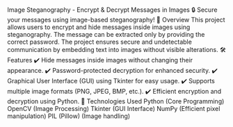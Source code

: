 Image Steganography - Encrypt & Decrypt Messages in Images
🔒 Secure your messages using image-based steganography!
📌 Overview
This project allows users to encrypt and hide messages inside images using steganography. 
The message can be extracted only by providing the correct password. 
The project ensures secure and undetectable communication by embedding text into images without visible alterations.
🛠️ Features
✔️ Hide messages inside images without changing their appearance.
✔️ Password-protected decryption for enhanced security.
✔️ Graphical User Interface (GUI) using Tkinter for easy usage.
✔️ Supports multiple image formats (PNG, JPEG, BMP, etc.).
✔️ Efficient encryption and decryption using Python.
📌 Technologies Used
Python (Core Programming)
OpenCV (Image Processing)
Tkinter (GUI Interface)
NumPy (Efficient pixel manipulation)
PIL (Pillow) (Image handling)

